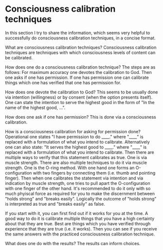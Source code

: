 # Consciousness calibration techniques

In this section I try to share the information, which seems very helpful to successfully do consciousness calibration techniques, in a concise format.

What are consciousness calibration techniques? Consciousness calibration techniques are techniques with which consciousness levels of content can be calibrated.

How does one do a consciousness calibration technique? The steps are as follows: For maximum accuracy one devotes the calibration to God. 
Then one asks if one has permission. If one has permission one can calibrate things which one has verified that one has permission for.

How does one devote the calibration to God? This seems to be usually done via intention (willingness) or by consent (when the option presents itself). One can state the intention to serve the highest good in the form of "In the name of the highest good, ...".

How does one ask if one has permission? This is done via a consciousness calibration.

How is a consciousness calibration for asking for permission done? Operational one states "I have permission to do \_\_\_\_." where "\_\_\_\_" is replaced with a formulation of what you intend to calibrate. Alternatively one can also state: "It serves the highest good to \_\_\_\_." where "\_\_\_\_" is replaced with a formulation of what you intend to calibrate.
Then there are multiple ways to verify that this statement calibrates as true. One is via muscle strength. There are also multiple techniques to do it via muscle strength.
One is the O-ring method. With one hand one forms an O-configuration with two fingers by connecting them (i.e. thumb and pointing finger). Then when one calibrates the statement via intention and via indication by muscle strength, 
one tries to pull apart the O-configuration with one finger of the other hand.
It's recommended to do it only with so much phyiscal force as required for you to make the discernment between "holds strong" and "breaks easily".
Logically the outcome of "holds strong" is interpreted as true and "breaks easily" as false.

If you start with it, you can first find out if it works for you at the time. A good way to do it is calibrate multiple things that you have a high certainty about that they are true. Best are things which you have verified through experience that they are true (i.e. it works).
Then you can see if you receive the same answers with the practiced consciousness calibration technique.

What does one do with the results? The results can inform choices.
